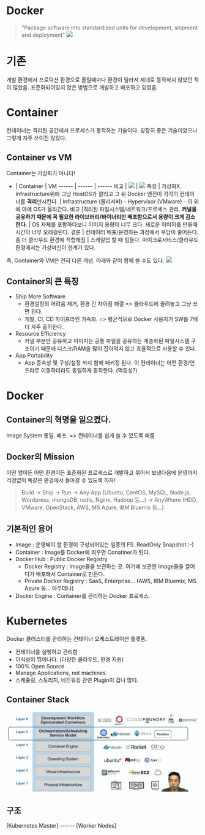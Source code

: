 Docker
======
> "Package software into standardized units for development, shipment and deployment"
![](https://www.docker.com/sites/default/files/Package%20software.png)

# 기존
개발 환경에서 프로덕션 환경으로 올릴때마다 환경이 달라져 제대로 동작하지 않았던 적이 많았음.
표준화되어있지 않은 방법으로 개발하고 배포하고 있었음.

# Container
컨테이너는 격리된 공간에서 프로세스가 동작하는 기술이다. 굉장히 좋은 기술이었으나 그렇게 자주 쓰이진 않았다.

## Container vs VM
Container는 가상화가 아니다!

- | Container | VM
------ | ------ | ------
비교 | ![](https://www.docker.com/sites/default/files/Container%402x.png) | ![](https://www.docker.com/sites/default/files/VM%402x.png)
특징 | 가상화X. Infrastructure위에 그냥 HostOS가 깔리고 그 위 Docker 엔진이 각각의 컨테이너를 **격리**만시킨다. | Infrastructure (물리서버) - Hypervisor (VMware) - 이 위에 아예 OS가 올라간다.
비교 |격리된 파일시스템/네트워크/프로세스 관리. **커널을 공유하기 때문에 꼭 필요한 라이브러리/바이너리만 배포함으로서 용량이 크게 감소한다.** | OS 자체를 포함하다보니 이미지 용량이 너무 크다. 새로운 이미지를 만들때 시간이 너무 오래걸린다.
결론 | 컨테이터 배포/운영하는 과정에서 부담이 줄어든다. 좀 더 클라우드 환경에 적합해짐 | 스케일업 할 때 힘들다. 마이크로서비스/클라우드 환경에서는 가상머신이 한계가 있다.


즉, Container와 VM은 전혀 다른 개념. 아래와 같이 함께 쓸 수도 있다.
![](https://www.docker.com/sites/default/files/containers-vms-together.png)

## Container의 큰 특징
* Ship More Software
    * 환경설정의 어려움 제거, 환경 간 차이점 해결 => 클라우드에 올려놓고 그냥 쓰면 된다.
    * 개발, CI, CD 파이프라인 가속화. => 평균적으로 Docker 사용자가 SW를 7배 더 자주 출하한다.
* Resource Efficiency
    * 커널 부분만 공유하고 이미지는 공통 파일을 공유하는 계층화된 파일시스템 구조이기 때문에 디스크/RAM을 많이 잡아먹지 않고 효율적으로 사용할 수 있다.
* App Portability
    * App 종속성 및 구성/설정 까지 함께 패키징 된다. 이 컨테이너는 어떤 환경/인프라로 이동하더라도 동일하게 동작한다. (멱등성?)

# Docker
## Container의 혁명을 일으켰다.
Image System 통일. 배포. => 컨테이너를 쉽게 쓸 수 있도록 해줌

## Docker의 Mission
어떤 앱이든 어떤 환경이든 표준화된 프로세스로 개발하고 묶어서 보낸다음에 운영까지 걱정없이 똑같은 환경에서 돌아갈 수 있도록 하자!

> Build -> Ship -> Run -> Any App (Ubuntu, CentOS, MySQL, Node.js, Wordpress, mongoDB, redis, Nginx, Hadoop 등...) -> AnyWhere (HDD, VMware, OpenStack, AWS, MS Azure, IBM Bluemix 등...)

## 기본적인 용어
* Image : 운영해야 할 환경이 구성되어있는 일종의 FS. ReadOnly Snapshot :-)
* Container : Image를 Docker에 띄우면 Conatiner가 된다.
* Docker Hub : Public Docker Registry
    * Docker Registry : Image들을 보관하는 곳. 여기에 보관한 Image들을 끌어다가 배포해서 Container로 만든다.
    * Private Docker Registry : SaaS, Enterprise... (AWS, IBM Bluemix, MS Azure 등... 아무데나)
* Docker Engine : Container를 관리하는 Docker 프로세스.

# Kubernetes
Docker 클러스터를 관리하는 컨테이너 오케스트레이션 플랫폼.
* 컨테이너를 실행하고 관리함
* 이식성이 뛰어나다. (다양한 클라우드, 환경 지원)
* 100% Open Source
* Manage Applications, not machines.
* 스케쥴링, 스토리지, 네트워킹 관련 Plugin이 겁나 많다.

## Container Stack
![ContainerStack](./images/container-stack.png)

## 구조
[Kubernetes Master] ------ [Worker Nodes]
